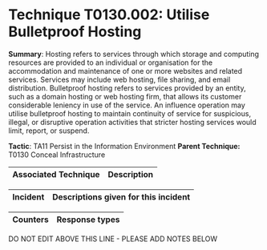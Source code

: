 # Technique T0130.002: Utilise Bulletproof Hosting

**Summary**: Hosting refers to services through which storage and computing resources are provided to an individual or organisation for the accommodation and maintenance of one or more websites and related services. Services may include web hosting, file sharing, and email distribution. Bulletproof hosting refers to services provided by an entity, such as a domain hosting or web hosting firm, that allows its customer considerable leniency in use of the service. An influence operation may utilise bulletproof hosting to maintain continuity of service for suspicious, illegal, or disruptive operation activities that stricter hosting services would limit, report, or suspend.

**Tactic**: TA11 Persist in the Information Environment            **Parent Technique:** T0130 Conceal Infrastructure


| Associated Technique | Description |
| --------- | ------------------------- |



| Incident | Descriptions given for this incident |
| -------- | -------------------- |



| Counters | Response types |
| -------- | -------------- |


DO NOT EDIT ABOVE THIS LINE - PLEASE ADD NOTES BELOW